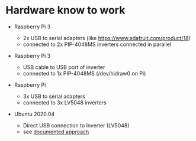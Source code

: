 # Hardware know to work

- Raspberry Pi 3
  - 2x USB to serial adapters (like https://www.adafruit.com/product/18)
  - connected to 2x PIP-4048MS inverters connected in parallel

- Raspberry Pi 3
  - USB cable to USB port of inverter
  - connected to 1x PIP-4048MS (/dev/hidraw0 on Pi)

- Raspberry Pi
  - 3x USB to serial adapters
  - connected to 3x LV5048 inverters

- Ubuntu 2020.04
  - Direct USB connection to Inverter (LV5048)
  - see [documented approach](docs/ubuntu_install.md)
